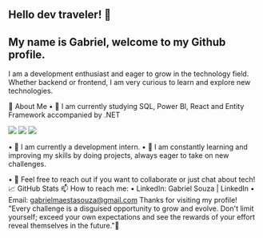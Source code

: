 ## Hello dev traveler! 👋
## My name is Gabriel, welcome to my Github profile.

I am a development enthusiast and eager to grow in the technology field. Whether backend or frontend, I am very curious to learn and explore new technologies.

🚀 About Me
•	🌱 I am currently studying SQL, Power BI, React and Entity Framework accompanied by .NET

<img src="https://cdn.jsdelivr.net/gh/devicons/devicon@latest/icons/microsoftsqlserver/microsoftsqlserver-original.svg" /> <img src="https://cdn.jsdelivr.net/gh/devicons/devicon@latest/icons/react/react-original.svg" /> <img src="https://cdn.jsdelivr.net/gh/devicons/devicon@latest/icons/dotnetcore/dotnetcore-original.svg" />
          
          
          
•	💼 I am currently a development intern.
•	🔧 I am constantly learning and improving my skills by doing projects, always eager to take on new challenges.

•	💬 Feel free to reach out if you want to collaborate or just chat about tech!
📈 GitHub Stats
📫 How to reach me:
•	LinkedIn: Gabriel Souza | LinkedIn
•	Email: gabrielmaestasouza@gmail.com
Thanks for visiting my profile! 
"Every challenge is a disguised opportunity to grow and evolve. Don't limit yourself; exceed your own expectations and see the rewards of your effort reveal themselves in the future."🚀

